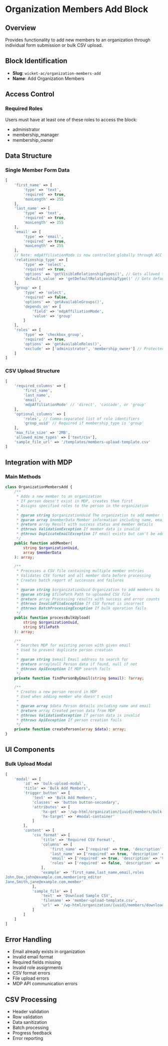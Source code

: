 # Organization Members Add Block

## Overview
Provides functionality to add new members to an organization through individual form submission or bulk CSV upload.

## Block Identification
- **Slug**: `wicket-ac/organization-members-add`
- **Name**: Add Organization Members

## Access Control

### Required Roles
Users must have at least one of these roles to access the block:
- administrator
- membership_manager
- membership_owner

## Data Structure

### Single Member Form Data
```php
[
    'first_name' => [
        'type' => 'text',
        'required' => true,
        'maxLength' => 255
    ],
    'last_name' => [
        'type' => 'text',
        'required' => true,
        'maxLength' => 255
    ],
    'email' => [
        'type' => 'email',
        'required' => true,
        'maxLength' => 255
    ],
    // Note: mdpAffiliationMode is now controlled globally through ACC Options
    'relationship_type' => [
        'type' => 'select',
        'required' => true,
        'options' => 'getVisibleRelationshipTypes()', // Gets allowed types from ACC Options
        'default_value' => 'getDefaultRelationshipType()' // Gets default from ACC Options
    ],
    'group' => [
        'type' => 'select',
        'required' => false,
        'options' => 'getAvailableGroups()',
        'depends_on' => [
            'field' => 'mdpAffiliationMode',
            'value' => 'group'
        ]
    ],
    'roles' => [
        'type' => 'checkbox_group',
        'required' => true,
        'options' => 'getAvailableRoles()',
        'exclude' => ['administrator', 'membership_owner'] // Protected roles
    ]
]
```

### CSV Upload Structure
```php
[
    'required_columns' => [
        'first_name',
        'last_name',
        'email',
        'mdpAffiliationMode' // 'direct', 'cascade', or 'group'
    ],
    'optional_columns' => [
        'roles', // Comma-separated list of role identifiers
        'group_uuid' // Required if membership_type is 'group'
    ],
    'max_file_size' => '2MB',
    'allowed_mime_types' => ['text/csv'],
    'sample_file_url' => '/templates/members-upload-template.csv'
]
```

## Integration with MDP

### Main Methods
```php
class OrganizationMembersAdd {
    /**
     * Adds a new member to an organization
     * If person doesn't exist in MDP, creates them first
     * Assigns specified roles to the person in the organization
     *
     * @param string $organizationUuid The organization to add member to
     * @param array $memberData Member information including name, email, roles
     * @return array Result with success status and member details
     * @throws ValidationException If member data is invalid
     * @throws DuplicateEmailException If email exists but can't be added
     */
    public function addMember(
        string $organizationUuid,
        array $memberData
    ): array;

    /**
     * Processes a CSV file containing multiple member entries
     * Validates CSV format and all member data before processing
     * Creates batch report of successes and failures
     *
     * @param string $organizationUuid Organization to add members to
     * @param string $filePath Path to uploaded CSV file
     * @return array Processing results with success and error counts
     * @throws InvalidFileException If CSV format is incorrect
     * @throws BatchProcessingException If bulk operation fails
     */
    public function processBulkUpload(
        string $organizationUuid,
        string $filePath
    ): array;

    /**
     * Searches MDP for existing person with given email
     * Used to prevent duplicate person creation
     *
     * @param string $email Email address to search for
     * @return array|null Person data if found, null if not
     * @throws ApiException If MDP search fails
     */
    private function findPersonByEmail(string $email): ?array;

    /**
     * Creates a new person record in MDP
     * Used when adding member who doesn't exist
     *
     * @param array $data Person details including name and email
     * @return array Created person data from MDP
     * @throws ValidationException If person data is invalid
     * @throws ApiException If person creation fails
     */
    private function createPerson(array $data): array;
}
```

## UI Components

### Bulk Upload Modal
```php
[
    'modal' => [
        'id' => 'bulk-upload-modal',
        'title' => 'Bulk Add Members',
        'trigger_button' => [
            'text' => 'Bulk Add Members',
            'classes' => 'button button-secondary',
            'attributes' => [
                'hx-get' => '/wp-html/organization/{uuid}/members/bulk-add/modal',
                'hx-target' => '#modal-container'
            ]
        ],
        'content' => [
            'csv_format' => [
                'title' => 'Required CSV Format',
                'columns' => [
                    'first_name' => ['required' => true, 'description' => 'Member\'s first name'],
                    'last_name' => ['required' => true, 'description' => 'Member\'s last name'],
                    'email' => ['required' => true, 'description' => 'Valid email address'],
                    'roles' => ['required' => false, 'description' => 'Pipe separated roles (e.g., member|org_editor)']
                ],
                'example' => 'first_name,last_name,email,roles
John,Doe,john@example.com,member|org_editor
Jane,Smith,jane@example.com,member'
            ],
            'sample_file' => [
                'text' => 'Download Sample CSV',
                'filename' => 'member-upload-template.csv',
                'url' => '/wp-html/organization/{uuid}/members/download-template'
            ]
        ]
    ]
]
```



## Error Handling
- Email already exists in organization
- Invalid email format
- Required fields missing
- Invalid role assignments
- CSV format errors
- File upload errors
- MDP API communication errors

## CSV Processing
- Header validation
- Row validation
- Data sanitization
- Batch processing
- Progress feedback
- Error reporting
